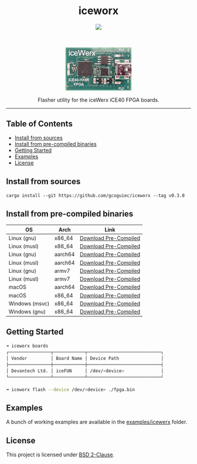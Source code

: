 <h1 align="center">iceworx</h1>
<p align="center">
  <a href="https://github.com/gcoguiec/iceworx/actions/workflows/ci.yml"><img src="https://github.com/gcoguiec/iceworx/actions/workflows/ci.yml/badge.svg" /></a>
</p>
<br>
<p align="center">
  <img src="https://raw.githubusercontent.com/gcoguiec/iceworx/main/.github/icewerx.png" width="180" alt=""/>
</p>

<p align="center">
  Flasher utility for the iceWerx iCE40 FPGA boards.
</p>

<hr>

## Table of Contents

- [Install from sources](#install-from-sources)
- [Install from pre-compiled binaries](#install-from-pre-compiled-binaries)
- [Getting Started](#getting-started)
- [Examples](#examples)
- [License](#license)

## Install from sources

```
cargo install --git https://github.com/gcoguiec/iceworx --tag v0.3.0
```

## Install from pre-compiled binaries

| OS             | Arch    | Link                                                                                                                             |
| -------------- | ------- | -------------------------------------------------------------------------------------------------------------------------------- |
| Linux (gnu)    | x86_64  | [Download Pre-Compiled](https://github.com/gcoguiec/iceworx/releases/download/v0.3.0/iceworx-x86_64-unknown-linux-gnu.zip)       |
| Linux (musl)   | x86_64  | [Download Pre-Compiled](https://github.com/gcoguiec/iceworx/releases/download/v0.3.0/iceworx-x86_64-unknown-linux-musl.zip)      |
| Linux (gnu)    | aarch64 | [Download Pre-Compiled](https://github.com/gcoguiec/iceworx/releases/download/v0.3.0/iceworx-aarch64-unknown-linux-gnu.zip)      |
| Linux (musl)   | aarch64 | [Download Pre-Compiled](https://github.com/gcoguiec/iceworx/releases/download/v0.3.0/iceworx-aarch64-unknown-linux-musl.zip)     |
| Linux (gnu)    | armv7   | [Download Pre-Compiled](https://github.com/gcoguiec/iceworx/releases/download/v0.3.0/iceworx-armv7-unknown-linux-gnueabihf.zip)  |
| Linux (musl)   | armv7   | [Download Pre-Compiled](https://github.com/gcoguiec/iceworx/releases/download/v0.3.0/iceworx-armv7-unknown-linux-musleabihf.zip) |
| macOS          | aarch64 | [Download Pre-Compiled](https://github.com/gcoguiec/iceworx/releases/download/v0.3.0/iceworx-aarch64-apple-darwin.zip)           |
| macOS          | x86_64  | [Download Pre-Compiled](https://github.com/gcoguiec/iceworx/releases/download/v0.3.0/iceworx-x86_64-apple-darwin.zip)            |
| Windows (msvc) | x86_64  | [Download Pre-Compiled](https://github.com/gcoguiec/iceworx/releases/download/v0.3.0/iceworx-x86_64-pc-windows-msvc.zip)         |
| Windows (gnu)  | x86_64  | [Download Pre-Compiled](https://github.com/gcoguiec/iceworx/releases/download/v0.3.0/iceworx-x86_64-pc-windows-gnu.zip)          |

## Getting Started

```bash
➜ iceworx boards
┌────────────────┬────────────┬────────────────────────────┐
│ Vendor         │ Board Name │ Device Path                │
├────────────────┼────────────┼────────────────────────────┤
│ Devantech Ltd. │ iceFUN     │ /dev/<device>              │
└────────────────┴────────────┴────────────────────────────┘

➜ iceworx flash --device /dev/<device> ./fpga.bin
```

## Examples

A bunch of working examples are available in the [examples/icewerx](https://github.com/gcoguiec/iceworx/tree/main/examples/icewerx) folder.

## License

This project is licensed under [BSD 2-Clause](https://spdx.org/licenses/BSD-2-Clause.html).
